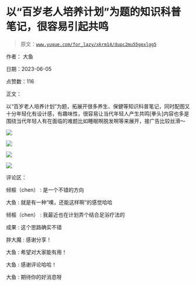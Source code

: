 # 以“百岁老人培养计划”为题的知识科普笔记，很容易引起共鸣

> 原文：[`www.yuque.com/for_lazy/xkrm14/dupc2mu55gexlgg5`](https://www.yuque.com/for_lazy/xkrm14/dupc2mu55gexlgg5)

作者： 大鱼

日期：2023-06-05

点赞数：116

正文：

以“百岁老人培养计划”为题，拓展开很多养生、保健等知识科普笔记，同时配图又十分年轻化有设计感，有趣味性，很容易让当代年轻人产生共鸣[拳头]内容也多是围绕当代年轻人有在面临的难题比如睡眠啊脱发啊等来展开，接广告比较丝滑～

![](img/8b52a3f744d859168667f3f19b65fced.png)

![](img/6bf62427a5fc3170ebbde745df677751.png)

![](img/e24282092565857af9004a31bb10f5f3.png)

![](img/6b7273c022f924c4f84a3892d60ec1b6.png)

评论区：

倾桭（chen） : 是一个不错的方向

大鱼 : 就是有一种“噢，还能这样啊“的感觉哈哈

倾桭（chen） : 我最近也在计划弄个结合足浴疗法的

成果 : 这个思路确实不错

胖大魔 : 感谢分享！

大鱼 : 希望对大家能有用！

大鱼 : 感谢评论哈哈！

大鱼 : 期待你的好消息呀



